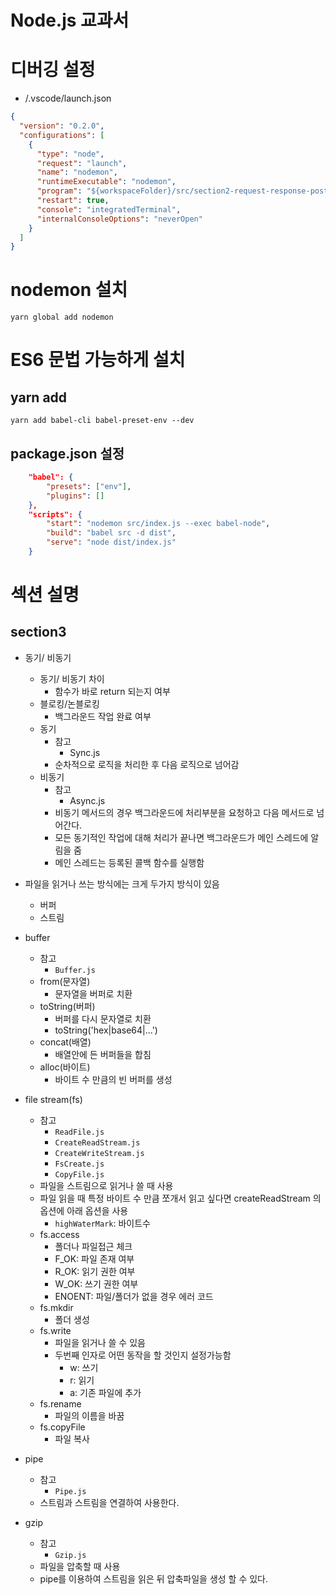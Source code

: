 # Node.js 교과서

# 디버깅 설정

- /.vscode/launch.json

```json
{
  "version": "0.2.0",
  "configurations": [
    {
      "type": "node",
      "request": "launch",
      "name": "nodemon",
      "runtimeExecutable": "nodemon",
      "program": "${workspaceFolder}/src/section2-request-response-post/app.js",
      "restart": true,
      "console": "integratedTerminal",
      "internalConsoleOptions": "neverOpen"
    }
  ]
}
```

# nodemon 설치

    yarn global add nodemon

# ES6 문법 가능하게 설치

## yarn add

    yarn add babel-cli babel-preset-env --dev

## package.json 설정

```json
    "babel": {
        "presets": ["env"],
        "plugins": []
    },
    "scripts": {
        "start": "nodemon src/index.js --exec babel-node",
        "build": "babel src -d dist",
        "serve": "node dist/index.js"
    }
```

# 섹션 설명

## section3
  - 동기/ 비동기
    - 동기/ 비동기 차이
      - 함수가 바로 return 되는지 여부
    - 블로킹/논블로킹
      - 백그라운드 작업 완료 여부
    - 동기
      - 참고
        - Sync.js
      - 순차적으로 로직을 처리한 후 다음 로직으로 넘어감
    - 비동기
      - 참고
        - Async.js
      - 비동기 메서드의 경우 백그라운드에 처리부분을 요청하고 다음 메서드로 넘어간다.
      - 모든 동기적인 작업에 대해 처리가 끝나면 백그라운드가 메인 스레드에 알림을 줌
      - 메인 스레드는 등록된 콜백 함수를 실행함

  - 파일을 읽거나 쓰는 방식에는 크게 두가지 방식이 있음
    - 버퍼
    - 스트림

  - buffer
    - 참고
      - `Buffer.js`
    - from(문자열)
      - 문자열을 버퍼로 치환
    - toString(버퍼)
      - 버퍼를 다시 문자열로 치환
      - toString('hex|base64|...')
    - concat(배열)
      - 배열안에 든 버퍼들을 합침
    - alloc(바이트)
      - 바이트 수 만큼의 빈 버퍼를 생성

  - file stream(fs)
    - 참고
      - `ReadFile.js`
      - `CreateReadStream.js`
      - `CreateWriteStream.js`
      - `FsCreate.js`
      - `CopyFile.js`
    - 파일을 스트림으로 읽거나 쓸 때 사용
    - 파일 읽을 때 특정 바이트 수 만큼 쪼개서 읽고 싶다면 createReadStream 의 옵션에 아래 옵션을 사용
      - `highWaterMark`: 바이트수
    - fs.access
      - 폴더나 파일접근 체크
      - F_OK: 파일 존재 여부
      - R_OK: 읽기 권한 여부
      - W_OK: 쓰기 권한 여부
      - ENOENT: 파일/폴더가 없을 경우 에러 코드
    - fs.mkdir
      - 폴더 생성
    - fs.write
      - 파일을 읽거나 쓸 수 있음
      - 두번째 인자로 어떤 동작을 할 것인지 설정가능함
        - w: 쓰기
        - r: 읽기
        - a: 기존 파일에 추가
    - fs.rename
      - 파일의 이름을 바꿈
    - fs.copyFile
      - 파일 복사

  - pipe
    - 참고
      - `Pipe.js`
    - 스트림과 스트림을 연결하여 사용한다.

  - gzip
    - 참고
      - `Gzip.js`
    - 파일을 압축할 때 사용
    - pipe를 이용하여 스트림을 읽은 뒤 압축파일을 생성 할 수 있다.

